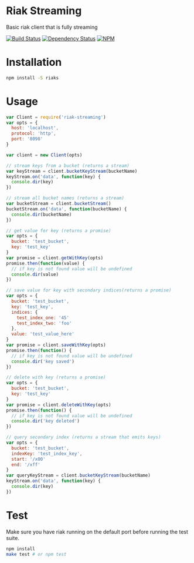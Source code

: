 # Riak Streaming

Basic riak client that is fully streaming

[![Build Status](https://travis-ci.org/nisaacson/riak-streaming-node.png?branch=master)](https://travis-ci.org/nisaacson/riak-streaming-node)
[![Dependency Status](https://david-dm.org/nisaacson/riak-streaming-node.png)](https://david-dm.org/nisaacson/riak-streaming-node)
[![NPM](https://nodei.co/npm/riak-streaming.png)](https://nodei.co/npm/riak-streaming/)

# Installation

```bash
npm install -S riaks
```

# Usage

```javascript
var Client = require('riak-streaming')
var opts = {
  host: 'localhost',
  protocol: 'http',
  port: '8098'
}

var client = new Client(opts)

// stream keys from a bucket (returns a stream)
var keyStream = client.bucketKeyStream(bucketName)
keyStream.on('data', function(key) {
  console.dir(key)
})

// stream all bucket names (returns a stream)
var bucketStream = client.bucketStream()
bucketStream.on('data', function(bucketName) {
  console.dir(bucketName)
})

// get value for key (returns a promise)
var opts = {
  bucket: 'test_bucket',
  key: 'test_key'
}
var promise = client.getWithKey(opts)
promise.then(function(value) {
  // if key is not found value will be undefined
  console.dir(value)
})

// save value for key with secondary indices(returns a promise)
var opts = {
  bucket: 'test_bucket',
  key: 'test_key',
  indices: {
    test_index_one: '45'
    test_index_two: 'foo'
  },
  value: 'test_value_here'
}
var promise = client.saveWithKey(opts)
promise.then(function() {
  // if key is not found value will be undefined
  console.dir('key saved')
})

// delete with key (returns a promise)
var opts = {
  bucket: 'test_bucket',
  key: 'test_key'
}
var promise = client.deleteWithKey(opts)
promise.then(function() {
  // if key is not found value will be undefined
  console.dir('key deleted')
})

// query secondary index (returns a stream that emits keys)
var opts = {
  bucket: 'test_bucket',
  indexKey: 'test_index_key',
  start: '/x00'
  end: '/xff'
}
var queryKeyStream = client.bucketKeyStream(bucketName)
keyStream.on('data', function(key) {
  console.dir(key)
})
```

# Test

Make sure you have riak running on the default port before running the test suite.

```bash
npm install
make test # or npm test
```

